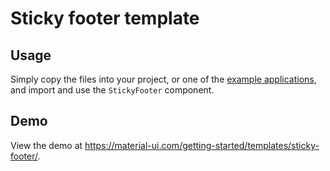# Sticky footer template

## Usage

Simply copy the files into your project, or one of the [example applications](https://github.com/quizlet/material-ui/tree/master/examples), and import and use the `StickyFooter` component.

## Demo

View the demo at https://material-ui.com/getting-started/templates/sticky-footer/.
